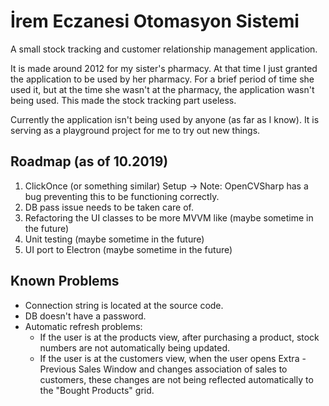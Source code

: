 İrem Eczanesi Otomasyon Sistemi
=========================

A small stock tracking and customer relationship management application.

It is made around 2012 for my sister's pharmacy. At that time I just granted the application to be used by her pharmacy. 
For a brief period of time she used it, but at the time she wasn't at the pharmacy, the application wasn't being used. This made the stock tracking part useless.

Currently the application isn't being used by anyone (as far as I know). It is serving as a playground project for me to try out new things.

Roadmap (as of 10.2019)
-----------------------

1. ClickOnce (or something similar) Setup &rarr; Note: OpenCVSharp has a bug preventing this to be functioning correctly.
2. DB pass issue needs to be taken care of.
3. Refactoring the UI classes to be more MVVM like (maybe sometime in the future)
4. Unit testing (maybe sometime in the future)
5. UI port to Electron (maybe sometime in the future)


Known Problems
--------------

- Connection string is located at the source code.
- DB doesn't have a password.
- Automatic refresh problems:
  * If the user is at the products view, after purchasing a product, stock numbers are not automatically being updated.
  * If the user is at the customers view, when the user opens Extra - Previous Sales Window and changes association of 
  sales to customers, these changes are not being reflected automatically to the "Bought Products" grid.